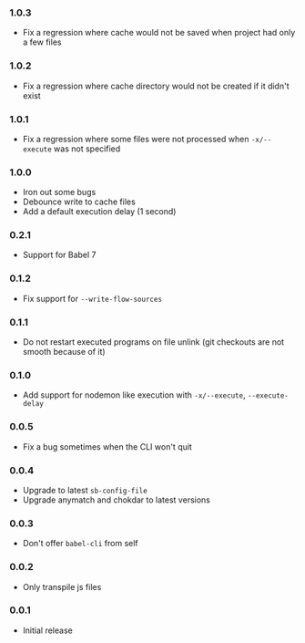 ### 1.0.3

- Fix a regression where cache would not be saved when project had only a few files

### 1.0.2

- Fix a regression where cache directory would not be created if it didn't exist

### 1.0.1

- Fix a regression where some files were not processed when `-x/--execute` was not specified

### 1.0.0

- Iron out some bugs
- Debounce write to cache files
- Add a default execution delay (1 second)

### 0.2.1

- Support for Babel 7

### 0.1.2

- Fix support for `--write-flow-sources`

### 0.1.1

- Do not restart executed programs on file unlink (git checkouts are not smooth because of it)

### 0.1.0

- Add support for nodemon like execution with `-x/--execute`, `--execute-delay`

### 0.0.5

- Fix a bug sometimes when the CLI won't quit

### 0.0.4

- Upgrade to latest `sb-config-file`
- Upgrade anymatch and chokdar to latest versions

### 0.0.3

- Don't offer `babel-cli` from self

### 0.0.2

- Only transpile js files

### 0.0.1

- Initial release
